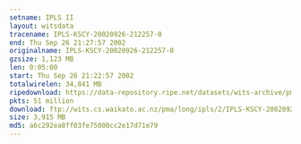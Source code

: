 ```yaml
---
setname: IPLS II
layout: witsdata
tracename: IPLS-KSCY-20020926-212257-0
end: Thu Sep 26 21:27:57 2002
originalname: IPLS-KSCY-20020926-212257-0
gzsize: 1,123 MB
len: 0:05:00
start: Thu Sep 26 21:22:57 2002
totalwirelen: 34,841 MB
ripedownload: https://data-repository.ripe.net/datasets/wits-archive/pma/long/ipls/2/IPLS-KSCY-20020926-212257-0.gz
pkts: 51 million
download: ftp://wits.cs.waikato.ac.nz/pma/long/ipls/2/IPLS-KSCY-20020926-212257-0.gz
size: 3,915 MB
md5: a6c292ea8ff03fe75000cc2e17d71e79
---
```

